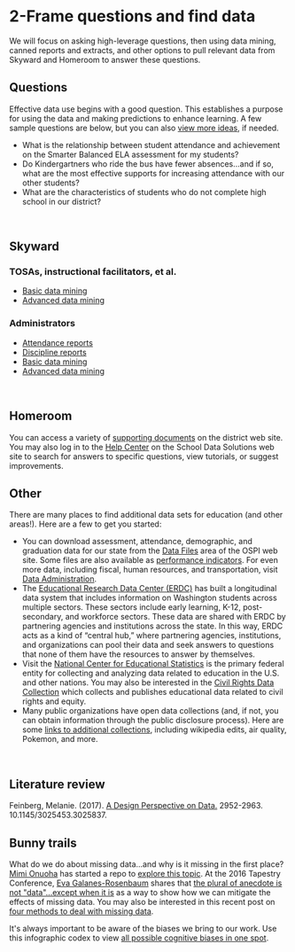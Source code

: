 # 2-Frame questions and find data #

We will focus on asking high-leverage questions, then using data mining, canned reports and extracts, and other options to pull relevant data from Skyward and Homeroom to answer these questions.

## Questions ##
Effective data use begins with a good question. This establishes a purpose for using the data and making predictions to enhance learning. A few sample questions are below, but you can also [view more ideas](https://docs.google.com/document/d/1DhOa5GSvwWsVc2UY163-98doHWNE4H-LN7mupu4kMos/edit?usp=sharing), if needed.
* What is the relationship between student attendance and achievement on the Smarter Balanced ELA assessment for my students?
* Do Kindergartners who ride the bus have fewer absences...and if so, what are the most effective supports for increasing attendance with our other students?
* What are the characteristics of students who do not complete high school in our district? 
<br/>

## Skyward ##

### TOSAs, instructional facilitators, et al. ###
* [Basic data mining](https://github.com/tlricherson/dataacademy/blob/master/documents/Basic%20Data%20Mining.pdf)
* [Advanced data mining](https://github.com/tlricherson/dataacademy/blob/master/documents/Advanced%20Data%20Mining.pdf)

### Administrators ###
* [Attendance reports](https://github.com/tlricherson/dataacademy/blob/master/documents/Attendance%20Reports%20in%20Skyward.pdf)
* [Discipline reports](https://github.com/tlricherson/dataacademy/blob/master/documents/Discipline%20Reports%20in%20Skyward.pdf)
* [Basic data mining](https://github.com/tlricherson/dataacademy/blob/master/documents/Basic%20Data%20Mining.pdf)
* [Advanced data mining](https://github.com/tlricherson/dataacademy/blob/master/documents/Advanced%20Data%20Mining.pdf)
<br/>

## Homeroom ##
You can access a variety of [supporting documents](https://sdshelpdesk.zendesk.com/hc/en-us) on the district web site. You may also log in to the [Help Center](https://sdshelpdesk.zendesk.com/hc/en-us) on the School Data Solutions web site to search for answers to specific questions, view tutorials, or suggest improvements.
<br/>

## Other ##
There are many places to find additional data sets for education (and other areas!). Here are a few to get you started:
* You can download assessment, attendance, demographic, and graduation data for our state from the [Data Files](http://reportcard.ospi.k12.wa.us/DataDownload.aspx) area of the OSPI web site. Some files are also available as [performance indicators](http://www.k12.wa.us/DataAdmin/PerformanceIndicators/DataAnalytics.aspx). For even more data, including fiscal, human resources, and transportation, visit [Data Administration](http://www.k12.wa.us/dataadmin/).
* The [Educational Research Data Center (ERDC)](http://www.erdc.wa.gov/) has built a longitudinal data system that includes information on Washington students across multiple sectors. These sectors include early learning, K-12, post-secondary, and workforce sectors. These data are shared with ERDC by partnering agencies and institutions across the state. In this way, ERDC acts as a kind of “central hub,” where partnering agencies, institutions, and organizations can pool their data and seek answers to questions that none of them have the resources to answer by themselves.
* Visit the [National Center for Educational Statistics](https://nces.ed.gov/) is the primary federal entity for collecting and analyzing data related to education in the U.S. and other nations. You may also be interested in the [Civil Rights Data Collection](https://ocrdata.ed.gov/) which collects and publishes educational data related to civil rights and equity.
* Many public organizations have open data collections (and, if not, you can obtain information through the public disclosure process). Here are some [links to additional collections](https://docs.google.com/spreadsheets/d/1wZhPLMCHKJvwOkP4juclhjFgqIY8fQFMemwKL2c64vk/edit#gid=0), including wikipedia edits, air quality, Pokemon, and more.
<br/>

## Literature review ##
Feinberg, Melanie. (2017). [A Design Perspective on Data.](https://dl.acm.org/citation.cfm?id=3025837) 2952-2963. 10.1145/3025453.3025837. 
<br/>

## Bunny trails ##
What do we do about missing data...and why is it missing in the first place? [Mimi Onuoha](https://twitter.com/thistimeitsmimi) has started a repo to [explore this topic](https://github.com/MimiOnuoha/missing-datasets). At the 2016 Tapestry Conference, [Eva Galanes-Rosenbaum](https://twitter.com/NotoriousEGR) shares that [the plural of anecdote is not "data"...except when it is](http://www.tapestryconference.com/blog/2016/plural-anecdote-not-data%E2%80%94except-when-it) as a way to show how we can mitigate the effects of missing data. You may also be interested in this recent post on [four methods to deal with missing data](https://blog.socialcops.com/academy/resources/4-methods-missing-data/).

It's always important to be aware of the biases we bring to our work. Use this infographic codex to view [all possible cognitive biases in one spot](http://www.visualcapitalist.com/every-single-cognitive-bias/).
